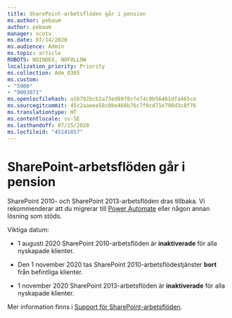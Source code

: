```yaml
---
title: SharePoint-arbetsflöden går i pension
ms.author: pebaum
author: pebaum
manager: scotv
ms.date: 07/14/2020
ms.audience: Admin
ms.topic: article
ROBOTS: NOINDEX, NOFOLLOW
localization_priority: Priority
ms.collection: Adm_O365
ms.custom:
- "5900"
- "9003071"
ms.openlocfilehash: a1b792bcb2a73ed89f8cfe74c0b56461dfa465ce
ms.sourcegitcommit: 45c2aaeee58c0be466b76c7f0cd71e796d3c8f76
ms.translationtype: HT
ms.contentlocale: sv-SE
ms.lasthandoff: 07/15/2020
ms.locfileid: "45141857"
---
```

# <a name="sharepoint-workflows-retiring"></a>SharePoint-arbetsflöden går i pension

SharePoint 2010- och SharePoint 2013-arbetsflöden dras tillbaka. Vi rekommenderar att du migrerar till [Power Automate](https://docs.microsoft.com/power-automate/getting-started) eller någon annan lösning som stöds. 

Viktiga datum:

- 1 augusti 2020 SharePoint 2010-arbetsflöden är **inaktiverade** för alla nyskapade klienter.

- Den 1 november 2020 tas SharePoint 2010-arbetsflödestjänster **bort** från befintliga klienter.

- 1 november 2020 SharePoint 2013-arbetsflöden är **inaktiverade** för alla nyskapade klienter.

Mer information finns i [Support för SharePoint-arbetsflöden](https://aka.ms/sp-workflows-support).
